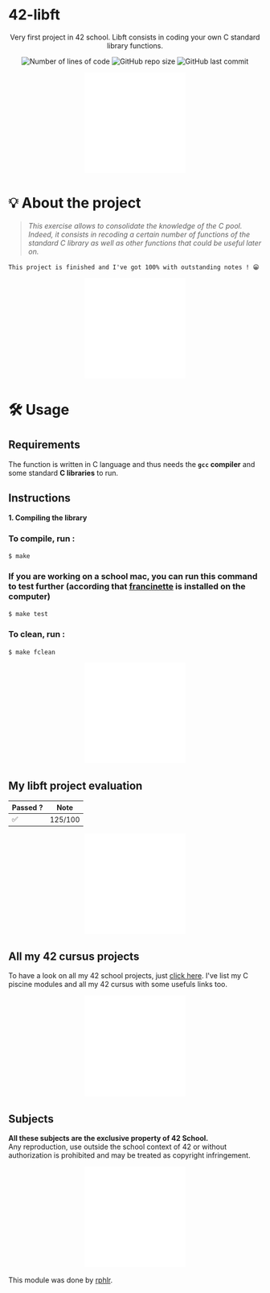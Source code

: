 # 42-libft
<p align="center">Very first project in 42 school. Libft consists in coding your own C standard library functions.</p>

<p align="center">
	<img alt="Number of lines of code" src="https://img.shields.io/tokei/lines/github/rphlr/42-libft?color=green&logo=Codecademy&logoColor=green&style=flat-square">
	<img alt="GitHub repo size" src="https://img.shields.io/github/repo-size/rphlr/42-libft?color=green&logo=github&logoColor=green&style=flat-square">
	<img alt="GitHub last commit" src="https://img.shields.io/github/last-commit/rphlr/42-libft?color=green&logo=github&logoColor=green&style=flat-square">
</p>

<div align="center" style="text-align:center">
	<img src="https://raw.githubusercontent.com/rphlr/rphlr/main/imgs/separator.gif" alt="Separator" width ="200">
</div>

# 💡 About the project

> _This exercise allows to consolidate the knowledge of the C pool. Indeed, it consists in recoding a certain number of functions of the standard C library as well as other functions that could be useful later on._

	This project is finished and I've got 100% with outstanding notes ! 😁

<div align="center" style="text-align:center">
	<img src="https://raw.githubusercontent.com/rphlr/rphlr/main/imgs/separator.gif" alt="Separator" width ="200">
</div>

# 🛠️ Usage

## Requirements

The function is written in C language and thus needs the **`gcc` compiler** and some standard **C libraries** to run.

## Instructions

**1. Compiling the library**

### To compile, run :

```shell
$ make
```

### If you are working on a school mac, you can run this command to test further (according that [francinette](https://github.com/xicodomingues/francinette) is installed on the computer)

```shell
$ make test
```

### To clean, run :

```shell
$ make fclean
```

<div align="center" style="text-align:center">
	<img src="https://raw.githubusercontent.com/rphlr/rphlr/main/imgs/separator.gif" alt="Separator" width ="200">
</div>

## My libft project evaluation

<div align="center">

|      Passed ?      |   Note  |
|--------------------|:-------:|
| :white_check_mark: | 125/100 |

</div>

<div align="center" style="text-align:center">
	<img src="https://raw.githubusercontent.com/rphlr/rphlr/main/imgs/separator.gif" alt="Separator" width ="200">
</div>

## All my 42 cursus projects
To have a look on all my 42 school projects, just [click here](https://github.com/rphlr/42-School). I've list my C piscine modules and all my 42 cursus with some usefuls links too.

<div align="center" style="text-align:center">
	<img src="https://raw.githubusercontent.com/rphlr/rphlr/main/imgs/separator.gif" alt="Separator" width ="200">
</div>

## Subjects
__All these subjects are the exclusive property of 42 School.__<br />
Any reproduction, use outside the school context of 42 or without authorization is prohibited and may be treated as copyright infringement.

<div align="center" style="text-align:center">
	<img src="https://raw.githubusercontent.com/rphlr/rphlr/main/imgs/separator.gif" alt="Separator" width ="200">
</div>

This module was done by [rphlr](https://rphlr.ch).